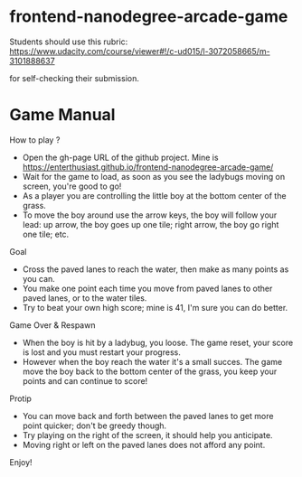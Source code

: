 frontend-nanodegree-arcade-game
===============================

Students should use this rubric: https://www.udacity.com/course/viewer#!/c-ud015/l-3072058665/m-3101888637

for self-checking their submission.

Game Manual
===========

How to play ?
- Open the gh-page URL of the github project. Mine is https://enterthusiast.github.io/frontend-nanodegree-arcade-game/
- Wait for the game to load, as soon as you see the ladybugs moving on screen, you're good to go!
- As a player you are controlling the little boy at the bottom center of the grass.
- To move the boy around use the arrow keys, the boy will follow your lead: up arrow, the boy goes up one tile; right arrow, the boy go right one tile; etc.

Goal
- Cross the paved lanes to reach the water, then make as many points as you can.
- You make one point each time you move from paved lanes to other paved lanes, or to the water tiles.
- Try to beat your own high score; mine is 41, I'm sure you can do better.

Game Over & Respawn
- When the boy is hit by a ladybug, you loose. The game reset, your score is lost and you must restart your progress.
- However when the boy reach the water it's a small succes. The game move the boy back to the bottom center of the grass, you keep your points and can continue to score!

Protip
- You can move back and forth between the paved lanes to get more point quicker; don't be greedy though.
- Try playing on the right of the screen, it should help you anticipate.
- Moving right or left on the paved lanes does not afford any point.

Enjoy!